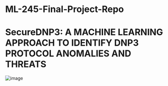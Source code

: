 # ML-245-Final-Project-Repo

# SecureDNP3: A MACHINE LEARNING APPROACH TO IDENTIFY DNP3 PROTOCOL ANOMALIES AND THREATS
![image](https://github.com/ShamalaC/ML-245-Final-Project-Repo/assets/84058719/dde47fed-c325-4430-900c-2c4528a58689)
